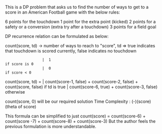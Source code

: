 This is a DP problem that asks us to find the number of ways to get to a score in an American Football game with the below rules:

6 points for the touchdown
1 point for the extra point (kicked)
2 points for a safety or a conversion (extra try after a touchdown)
3 points for a field goal

DP recurrence relation can be formulated as below:

  count(score, td) -> number of ways to reach to "score", 
  td => true indicates that touchdown is scored currently, false indicates no touchdown
 
                     |  1                                                                       if score is 0
                     |  0                                                                       if score < 0
  count(score, td) = |  count(score-1, false) + count(score-2, false) + count(score, false)     if td is true
                     |  count(score-6, true) + count(score-3, false)                            otherwise

  count(score, 0)  will be our required solution
  Time Complexity : (-)(score) (theta of score)

This formula can be simplified to just count(score) = count(score-6) + count(score -7) + count(score-8) + count(score-3)
But the author feels the previous formulation is more understandable.

